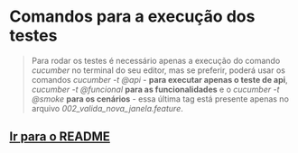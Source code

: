 # Comandos para a execução dos testes

> Para rodar os testes é necessário apenas a execução do comando *cucumber* no terminal do seu editor, mas se preferir, poderá usar os comandos _cucumber -t @api_ - **para executar apenas o teste de api**, _cucumber -t @funcional_ **para as funcionalidades** e o _cucumber -t @smoke_ **para os cenários** - essa última tag está presente apenas no arquivo *002_valida_nova_janela.feature*.

## [Ir para o README](../README.md)